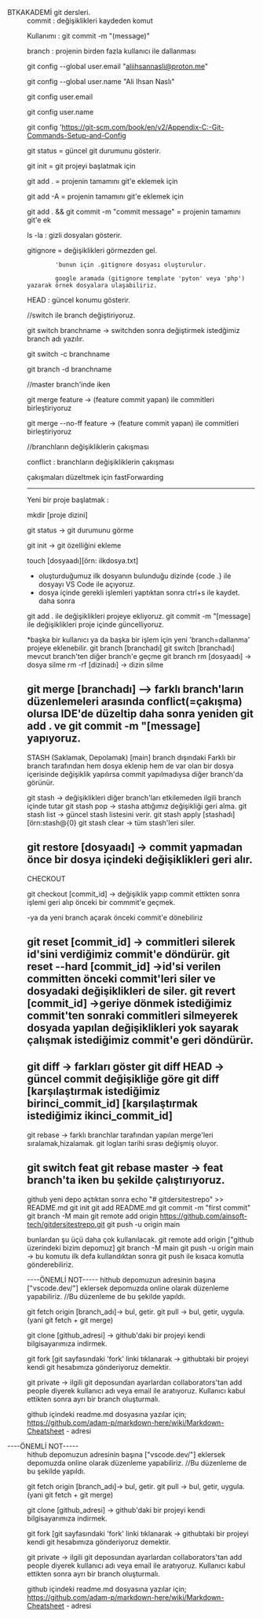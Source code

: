 
<dl>
  <dt>BTKAKADEMİ git dersleri.</dt>
  <dd>commit : değişiklikleri kaydeden komut
    
Kullanımı : git commit -m "(message)"

branch : projenin birden fazla kullanıcı ile dallanması

git config --global user.email "aliihsannasli@proton.me"

git config --global user.name "Ali Ihsan Naslı"

git config user.email

git config user.name

git config 'https://git-scm.com/book/en/v2/Appendix-C:-Git-Commands-Setup-and-Config

git status = güncel git durumunu gösterir.

git init = git projeyi başlatmak için

git add . = projenin tamamını git'e eklemek için

git add -A = projenin tamamını git'e eklemek için

git add . && git commit -m "commit message" = projenin tamamını git'e ek

ls -la : gizli dosyaları gösterir.


gitignore = değişiklikleri görmezden gel.

            'bunun için .gitignore dosyası oluşturulur.
            
            google aramada (gitignore template 'pyton' veya 'php') yazarak örnek dosyalara ulaşabiliriz.
            
HEAD : güncel konumu gösterir.


//switch ile branch değiştiriyoruz.

git switch branchname -> switchden sonra değiştirmek istedğimiz branch adı yazılır.

git switch -c branchname

git branch -d branchname


//master branch'inde iken

git merge feature -> (feature commit yapan) ile commitleri birleştiriyoruz

git merge --no-ff feature -> (feature commit yapan) ile commitleri birleştiriyoruz


//branchların değişikliklerin çakışması

conflict : branchların değişikliklerin çakışması

çakışmaları düzeltmek için fastForwarding


--------------------------------------------------------------------------------------
Yeni bir proje başlatmak : 

mkdir [proje dizini]

git status -> git durumunu görme

git init   -> git özelliğini ekleme

touch [dosyaadı][örn: ilkdosya.txt]


* oluşturduğumuz ilk dosyanın bulunduğu dizinde {code .} ile dosyayı VS Code ile açıyoruz.
* dosya içinde gerekli işlemleri yaptıktan sonra ctrl+s ile kaydet.
daha sonra

git add . ile değişiklikleri projeye ekliyoruz.
git commit -m "[message] ile değişiklikleri proje içinde güncelliyoruz.

*başka bir kullanıcı ya da başka bir işlem için yeni 'branch=dallanma' projeye eklenebilir.
git branch [branchadı]
git switch [branchadı] mevcut branch'ten diğer branch'e geçme
git branch
rm [dosyaadı] -> dosya silme
rm -rf [dizinadı] -> dizin silme

git merge [branchadı] --> farklı branch'ların düzenlemeleri arasında conflict(=çakışma) olursa 
                          IDE'de düzeltip daha sonra yeniden 
                          git add .  ve git commit -m "[message] yapıyoruz.
--------------------------------------------------------------------

STASH (Saklamak, Depolamak)
[main] branch dışındaki Farklı bir branch tarafından hem dosya eklenip hem de var olan bir dosya içerisinde değişiklik yapılırsa commit yapılmadıysa diğer branch'da görünür.

git stash -> değişiklikleri diğer branch'ları etkilemeden ilgili branch içinde tutar
git stash pop -> stasha attığımız değişikliği geri alma.
git stash list -> güncel stash listesini verir.
git stash apply [stashadı][örn:stash@{0}
git stash clear -> tüm stash'leri siler.


git restore [dosyaadı] -> commit yapmadan önce bir dosya içindeki değişiklikleri geri alır.
---------------------------------------------------------------------------------------

CHECKOUT

git checkout [commit_id] -> değişiklik yapıp commit ettikten sonra işlemi geri alıp önceki bir commmit'e geçmek.

-ya da yeni branch açarak önceki commit'e dönebiliriz

git reset [commit_id] -> commitleri silerek id'sini verdiğimiz commit'e döndürür.
git reset --hard [commit_id] ->id'si verilen committen önceki commit'leri siler ve dosyadaki değişiklikleri de siler.
git revert [commit_id] ->geriye dönmek istediğimiz commit'ten sonraki commitleri silmeyerek dosyada yapılan değişiklikleri yok sayarak çalışmak istediğimiz commit'e geri döndürür.
------------------------

git diff -> farkları göster
git diff HEAD -> güncel commit değişikliğe göre
git diff [karşılaştırmak istediğimiz birinci_commit_id] [karşılaştırmak istediğimiz ikinci_commit_id]
-------------------------------

git rebase -> farklı branchlar tarafından yapılan merge'leri sıralamak,hizalamak.
git logları tarihi sırası değişmiş oluyor.

git switch feat
git rebase master -> feat branch'ta iken bu şekilde çalıştırıyoruz.
------------------------------------

github
yeni depo açtıktan sonra
echo "# gitdersitestrepo" >> README.md
git init
git add README.md
git commit -m "first commit"
git branch -M main
git remote add origin https://github.com/ainsoft-tech/gitdersitestrepo.git
git push -u origin main

bunlardan şu üçü daha çok kullanılacak.
git remote add origin ["github üzerindeki bizim depomuz]
git branch -M main
git push -u origin main -> bu komutu ilk defa kullandıktan sonra 
git push ile kısaca komutla gönderebiliriz.

----ÖNEMLİ NOT-----
hithub depomuzun adresinin başına ["vscode.dev/"] eklersek depomuzda online olarak düzenleme yapabiliriz. //Bu düzenleme de bu şekilde yapıldı.


git fetch origin [branch_adı]-> bul, getir.
git pull -> bul, getir, uygula.(yani git fetch + git merge)

git clone [github_adresi] -> github'daki bir projeyi kendi bilgisayarımıza indirmek.

git fork [git sayfasındaki 'fork' linki tıklanarak -> githubtaki bir projeyi kendi git hesabımıza gönderiyoruz demektir.

git private -> ilgili git deposundan ayarlardan collaborators'tan add people diyerek kullanıcı adı veya email ile aratıyoruz. Kullanıcı kabul ettikten sonra ayrı bir branch oluşturmalı.

github içindeki readme.md dosyasına yazılar için;
https://github.com/adam-p/markdown-here/wiki/Markdown-Cheatsheet - adresi

</dd>

  <dt>----ÖNEMLİ NOT-----</dt>
  <dd>
hithub depomuzun adresinin başına ["vscode.dev/"] eklersek depomuzda online olarak düzenleme yapabiliriz. //Bu düzenleme de bu şekilde yapıldı.


git fetch origin [branch_adı]-> bul, getir.
git pull -> bul, getir, uygula.(yani git fetch + git merge)

git clone [github_adresi] -> github'daki bir projeyi kendi bilgisayarımıza indirmek.

git fork [git sayfasındaki 'fork' linki tıklanarak -> githubtaki bir projeyi kendi git hesabımıza gönderiyoruz demektir.

git private -> ilgili git deposundan ayarlardan collaborators'tan add people diyerek kullanıcı adı veya email ile aratıyoruz. Kullanıcı kabul ettikten sonra ayrı bir branch oluşturmalı.

github içindeki readme.md dosyasına yazılar için;
https://github.com/adam-p/markdown-here/wiki/Markdown-Cheatsheet - adresi</dd>
</dl>
